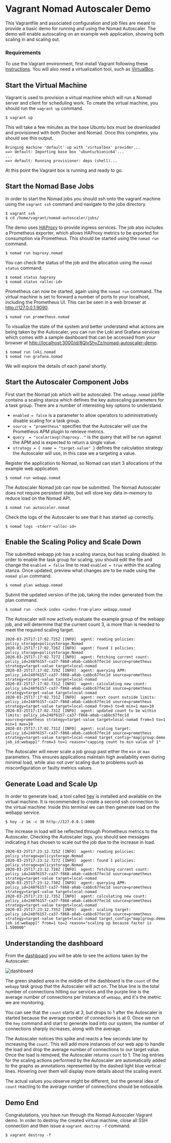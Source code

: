 # Vagrant Nomad Autoscaler Demo
This Vagrantfile and associated configuration and job files are meant to provide a basic demo for running and using the Nomad Autoscaler. The demo will enable autoscaling on an example web application, showing both scaling in and scaling out.

### Requirements
To use the Vagrant environment, first install Vagrant following these [instructions](https://www.vagrantup.com/docs/installation/). You will also need a virtualization tool, such as [VirtualBox](https://www.virtualbox.org/).

## Start the Virtual Machine
Vagrant is used to provision a virtual machine which will run a Nomad server and client for scheduling work. To create the virtual machine, you should run the `vagrant up` command.
```
$ vagrant up
```
This will take a few minutes as the base Ubuntu box must be downloaded and provisioned with both Docker and Nomad. Once this completes, you should see this output.
```
Bringing machine 'default' up with 'virtualbox' provider...
==> default: Importing base box 'ubuntu/bionic64'...
...
==> default: Running provisioner: deps (shell)...
```
At this point the Vagrant box is running and ready to go.

## Start the Nomad Base Jobs
In order to start the Nomad jobs you should ssh onto the vagrant machine using the `vagrant ssh` command and navigate to the jobs directory.

```
$ vagrant ssh
$ cd /home/vagrant/nomad-autoscaler/jobs/
```

The demo uses [HAProxy](https://www.haproxy.org/) to provide ingress services. The job also includes a Prometheus exporter, which allows HAProxy metrics to be exported for consumption via Prometheus. This should be started using the `nomad run` command.
```
$ nomad run haproxy.nomad
```

You can check the status of the job and the allocation using the `nomad status` command.
```
$ nomad status haproxy
$ nomad status <alloc-id>
```

Prometheus can now be started, again using the `nomad run` command. The virtual machine is set to forward a number of ports to your localhost, including the Prometheus UI. This can be seen in a web browser at http://127.0.0.1:9090.
```
$ nomad run prometheus.nomad
```

To visualize the state of the system and better understand what actions are being taken by the Autoscaler, you can run the Loki and Grafana services which comes with a sample dashboard that can be accessed from your browser at [http://localhost:3000/d/8QlvShyZz/nomad-autoscaler-demo](http://localhost:3000/d/8QlvShyZz/nomad-autoscaler-demo?orgId=1&refresh=5s).

```
$ nomad run loki.nomad
$ nomad run grafana.nomad
```

We will explore the details of each panel shortly.

## Start the Autoscaler Component Jobs
First start the Nomad job which will be autoscaled. The `webapp.nomad` jobfile contains a scaling stanza which defines the key autoscaling parameters for a task group. There are a number of interesting key options to understand.
- `enabled = false` is a parameter to allow operators to administratively disable scaling for a task group.
- `source = "prometheus"` specifies that the Autoscaler will use the Prometheus APM plugin to retrieve metrics.
- `query  = "scalar(avg((haproxy.."` is the query that will be run against the APM and is expected to return a single value.
- `strategy = { name = "target-value" }` defines the calculation strategy the Autoscaler will use, in this case we a targeting a value.

Register the application to Nomad, so Nomad can start 3 allocations of the example web application.
```
$ nomad run webapp.nomad
```

The Autoscaler Nomad job can now be submitted. The Nomad Autoscaler does not require persistent state, but will store key data in-memory to reduce load on the Nomad API.
```
$ nomad run autoscaler.nomad
```
Check the logs of the Autoscaler to see that it has started up correctly.
```
$ nomad logs -stderr <alloc-id>
```

## Enable the Scaling Policy and Scale Down
The submitted webapp job has a scaling stanza, but has scaling disabled. In order to enable the task group for scaling, you should edit the file and change the `enabled = false` line to read `enabled = true` within the scaling stanza. Once updated, preview what changes are to be made using the `nomad plan` command.
```
$ nomad plan webapp.nomad
```
Submit the updated version of the job, taking the index generated from the plan command.
```
$ nomad run -check-index <index-from-plan> webapp.nomad
```
The Autoscaler will now actively evaluate the example group of the webapp job, and will determine that the current count 3, is more than is needed to meet the required scaling target.
```
2020-03-25T17:17:02.725Z [INFO]  agent: reading policies: policy_storage=policystorage.Nomad
2020-03-25T17:17:02.726Z [INFO]  agent: found 1 policies: policy_storage=policystorage.Nomad
2020-03-25T17:17:02.727Z [INFO]  agent: fetching current count: policy_id=248f6157-ca37-f868-a0ab-cabbc67fec1d source=prometheus strategy=target-value target=local-nomad
2020-03-25T17:17:02.729Z [INFO]  agent: querying APM: policy_id=248f6157-ca37-f868-a0ab-cabbc67fec1d source=prometheus strategy=target-value target=local-nomad
2020-03-25T17:17:02.731Z [INFO]  agent: calculating new count: policy_id=248f6157-ca37-f868-a0ab-cabbc67fec1d source=prometheus strategy=target-value target=local-nomad
2020-03-25T17:17:02.731Z [INFO]  agent: next count outside limits: policy_id=248f6157-ca37-f868-a0ab-cabbc67fec1d source=prometheus strategy=target-value target=local-nomad from=3 to=0 min=1 max=10
2020-03-25T17:17:02.731Z [INFO]  agent: updated count to be within limits: policy_id=248f6157-ca37-f868-a0ab-cabbc67fec1d source=prometheus strategy=target-value target=local-nomad from=3 to=1 min=1 max=10
2020-03-25T17:17:02.731Z [INFO]  agent: scaling target: policy_id=248f6157-ca37-f868-a0ab-cabbc67fec1d source=prometheus strategy=target-value target=local-nomad target_config="map[group:demo job_id:webapp]" from=3 to=1 reason="capping count to min value of 1"
```
The Autoscaler will never scale a job group past either the `min` or `max` parameters. This ensures applications maintain high availability even during minimal load, while also not over scaling due to problems such as misconfiguration or faulty metrics values.

## Generate Load and Scale Up
In order to generate load, a tool called [hey](https://github.com/rakyll/hey) is installed and available on the virtual machine. It is recommended to create a second ssh connection to the virtual machine. Inside this terminal we can then generate load on the webapp service.
```
$ hey -z 1m -c 30 http://127.0.0.1:8000
```

The increase in load will be reflected through Prometheus metrics to the Autoscaler. Checking the Autoscaler logs, you should see messages indicating it has chosen to scale out the job due to the increase in load.
```
2020-03-25T17:23:12.725Z [INFO]  agent: reading policies: policy_storage=policystorage.Nomad
2020-03-25T17:23:12.727Z [INFO]  agent: found 1 policies: policy_storage=policystorage.Nomad
2020-03-25T17:23:12.728Z [INFO]  agent: fetching current count: policy_id=248f6157-ca37-f868-a0ab-cabbc67fec1d source=prometheus strategy=target-value target=local-nomad
2020-03-25T17:23:12.730Z [INFO]  agent: querying APM: policy_id=248f6157-ca37-f868-a0ab-cabbc67fec1d source=prometheus strategy=target-value target=local-nomad
2020-03-25T17:23:12.735Z [INFO]  agent: calculating new count: policy_id=248f6157-ca37-f868-a0ab-cabbc67fec1d source=prometheus strategy=target-value target=local-nomad
2020-03-25T17:23:12.735Z [INFO]  agent: scaling target: policy_id=248f6157-ca37-f868-a0ab-cabbc67fec1d source=prometheus strategy=target-value target=local-nomad target_config="map[group:demo job_id:webapp]" from=1 to=2 reason="scaling up because factor is 1.500000"
```

## Understanding the dashboard
From the [dashboard](http://localhost:3000/d/8QlvShyZz/nomad-autoscaler-demo?orgId=1&refresh=5s) you will be able to see the actions taken by the Autoscaler:

![dashboard](images/dashboard.png)

The green shaded area in the middle of the dashboard is the `count` of the `webapp` task group that the Autoscaler will act on. The blue line is the total number of connections hitting our services and the purple line is the average number of connections per instance of `webapp`, and it's the metric we are monitoring.

You can see that the `count` starts at 3, but drops to 1 after the Autoscaler is started because the average number of connections is at 0. Once we run the `hey` command and start to generate load into our system, the number of connections sharply increases, along with the average.

The Autoscaler notices this spike and reacts a few seconds later by increasing the `count`. This will add more instances of our web app to handle the load and drop the average number of connections to our target value. Once the load is removed, the Autoscaler returns `count` to 1. The log entries for the scaling actions performed by the Autoscaler are automatically added to the graphs as annotations represented by the dashed light blue vertical lines. Hovering over them will display more details about the scaling event.

The actual values you observe might be different, but the general idea of `count` reacting to the average number of connections should be noticeable.

## Demo End
Congratulations, you have run through the Nomad Autoscaler Vagrant demo. In order to destroy the created virtual machine, close all SSH connection and then issue a `vagrant destroy -f` command.
```
$ vagrant destroy -f
```
